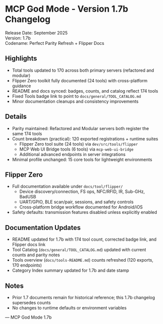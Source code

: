 # MCP God Mode - Version 1.7b Changelog

Release Date: September 2025  
Version: 1.7b  
Codename: Perfect Parity Refresh + Flipper Docs

## Highlights

- Total tools updated to 170 across both primary servers (refactored and modular)
- Flipper Zero toolkit fully documented (24 tools) with cross-platform guidance
- README and docs synced: badges, counts, and catalog reflect 174 tools
- Fixed Tools badge link to point to `docs/general/TOOL_CATALOG.md`
- Minor documentation cleanups and consistency improvements

## Details

- Parity maintained: Refactored and Modular servers both register the same 174 tools
- Count breakdown (practical): 120 exported registrations + runtime suites
  - Flipper Zero tool suite (24 tools) via `dev/src/tools/flipper`
  - MCP Web UI Bridge tools (6 tools) via `mcp-web-ui-bridge`
  - Additional advanced endpoints in server integrations
- Minimal profile unchanged: 15 core tools for lightweight environments

## Flipper Zero

- Full documentation available under `docs/tool/flipper/`
  - Device discovery/connection, FS ops, NFC/RFID, IR, Sub-GHz, BadUSB
  - UART/GPIO, BLE scan/pair, sessions, and safety controls
  - Cross-platform bridge workflow documented for Android/iOS
- Safety defaults: transmission features disabled unless explicitly enabled

## Documentation Updates

- README updated for 1.7b with 174 tool count, corrected badge link, and Flipper docs link
- Tool Catalog (`docs/general/TOOL_CATALOG.md`) updated with current counts and parity notes
- Tools overview (`docs/tools-README.md`) counts refreshed (120 exports, 170 endpoints)
- Category Index summary updated for 1.7b and date stamp

## Notes

- Prior 1.7 documents remain for historical reference; this 1.7b changelog supersedes counts
- No changes to runtime defaults or environment variables

— MCP God Mode 1.7b
